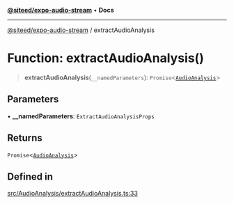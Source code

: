 [**@siteed/expo-audio-stream**](../README.md) • **Docs**

***

[@siteed/expo-audio-stream](../README.md) / extractAudioAnalysis

# Function: extractAudioAnalysis()

> **extractAudioAnalysis**(`__namedParameters`): `Promise`\<[`AudioAnalysis`](../interfaces/AudioAnalysis.md)\>

## Parameters

• **\_\_namedParameters**: `ExtractAudioAnalysisProps`

## Returns

`Promise`\<[`AudioAnalysis`](../interfaces/AudioAnalysis.md)\>

## Defined in

[src/AudioAnalysis/extractAudioAnalysis.ts:33](https://github.com/deeeed/expo-audio-stream/blob/754e9934983db0d7bc918d04aa964c790ad31b94/packages/expo-audio-stream/src/AudioAnalysis/extractAudioAnalysis.ts#L33)
